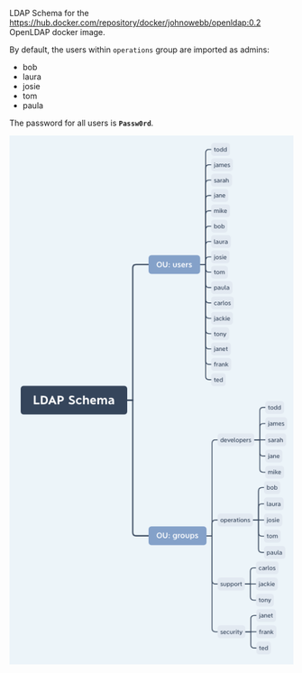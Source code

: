 
LDAP Schema for the https://hub.docker.com/repository/docker/johnowebb/openldap:0.2 OpenLDAP docker image.

By default, the users within `operations` group are imported as admins:
- bob
- laura
- josie
- tom
- paula

The password for all users is **`Passw0rd`**.

![LDAP_schema](images/LDAP_schema.png)
